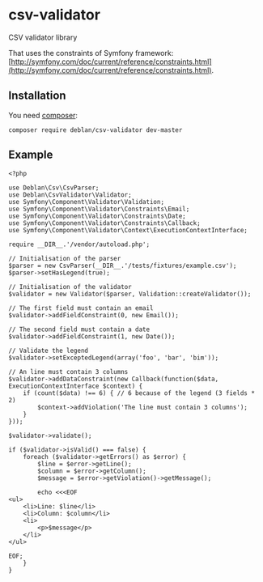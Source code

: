 csv-validator
=============

CSV validator library

That uses the constraints of Symfony framework: [http://symfony.com/doc/current/reference/constraints.html](http://symfony.com/doc/current/reference/constraints.html).

Installation
------------

You need [composer](https://getcomposer.org/):

	composer require deblan/csv-validator dev-master


Example
-------

```
<?php

use Deblan\Csv\CsvParser;
use Deblan\CsvValidator\Validator;
use Symfony\Component\Validator\Validation;
use Symfony\Component\Validator\Constraints\Email;
use Symfony\Component\Validator\Constraints\Date;
use Symfony\Component\Validator\Constraints\Callback;
use Symfony\Component\Validator\Context\ExecutionContextInterface;

require __DIR__.'/vendor/autoload.php';

// Initialisation of the parser
$parser = new CsvParser(__DIR__.'/tests/fixtures/example.csv');
$parser->setHasLegend(true);

// Initialisation of the validator
$validator = new Validator($parser, Validation::createValidator());

// The first field must contain an email
$validator->addFieldConstraint(0, new Email());

// The second field must contain a date
$validator->addFieldConstraint(1, new Date());

// Validate the legend
$validator->setExceptedLegend(array('foo', 'bar', 'bim'));

// An line must contain 3 columns
$validator->addDataConstraint(new Callback(function($data, ExecutionContextInterface $context) {
    if (count($data) !== 6) { // 6 because of the legend (3 fields * 2)
        $context->addViolation('The line must contain 3 columns');
    }
}));

$validator->validate();

if ($validator->isValid() === false) {
    foreach ($validator->getErrors() as $error) {
        $line = $error->getLine(); 
        $column = $error->getColumn();
        $message = $error->getViolation()->getMessage();
        
        echo <<<EOF
<ul>
    <li>Line: $line</li>
    <li>Column: $column</li>
    <li>
        <p>$message</p>
    </li>
</ul>

EOF;
    }
}
```
